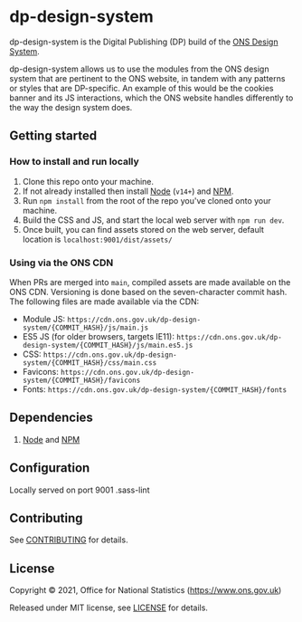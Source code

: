 # dp-design-system

dp-design-system is the Digital Publishing (DP) build of the [ONS Design System](https://ons-design-system.netlify.app).

dp-design-system allows us to use the modules from the ONS design system that are pertinent to the ONS website, in tandem with any patterns or styles that are DP-specific. An example of this would be the cookies banner and its JS interactions, which the ONS website handles differently to the way the design system does.

## Getting started

### How to install and run locally

1. Clone this repo onto your machine.
2. If not already installed then install [Node][node] (`v14+`) and [NPM][npm].
3. Run `npm install` from the root of the repo you've cloned onto your machine.
4. Build the CSS and JS, and start the local web server with `npm run dev`.
5. Once built, you can find assets stored on the web server, default location is `localhost:9001/dist/assets/`

### Using via the ONS CDN

When PRs are merged into `main`, compiled assets are made available on the ONS CDN. Versioning is done based on the seven-character commit hash. The following files are made available via the CDN:

- Module JS: `https://cdn.ons.gov.uk/dp-design-system/{COMMIT_HASH}/js/main.js`
- ES5 JS (for older browsers, targets IE11): `https://cdn.ons.gov.uk/dp-design-system/{COMMIT_HASH}/js/main.es5.js`
- CSS: `https://cdn.ons.gov.uk/dp-design-system/{COMMIT_HASH}/css/main.css`
- Favicons: `https://cdn.ons.gov.uk/dp-design-system/{COMMIT_HASH}/favicons`
- Fonts: `https://cdn.ons.gov.uk/dp-design-system/{COMMIT_HASH}/fonts`

## Dependencies

1. [Node][node] and [NPM][npm]

## Configuration

Locally served on port 9001
.sass-lint

## Contributing

See [CONTRIBUTING](CONTRIBUTING.md) for details.

## License

Copyright © 2021, Office for National Statistics (https://www.ons.gov.uk)

Released under MIT license, see [LICENSE](LICENSE.md) for details.

[node]: <https://nodejs.org/en/>
[npm]: <https://www.npmjs.com/>
